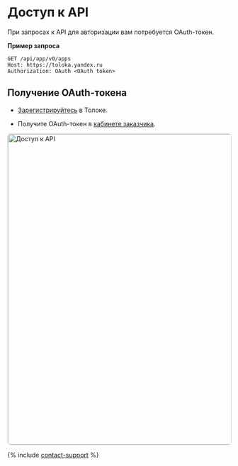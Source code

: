 # Доступ к API

При запросах к API для авторизации вам потребуется OAuth-токен.

**Пример запроса**

```http
GET /api/app/v0/apps
Host: https://toloka.yandex.ru
Authorization: OAuth <OAuth token>
```

## Получение OAuth-токена

- [Зарегистрируйтесь](https://toloka.ai/ru/docs/guide/concepts/access.html) в Толоке.

- Получите OAuth-токен в [кабинете заказчика](https://platform.toloka.ai/ru/requester/profile/integration).

<a target="_blank" href="https://yastatic.net/s3/doc-binary/src/toloka/ru/api/get-oauth-token.png"><img src="https://yastatic.net/s3/doc-binary/src/toloka/ru/api/get-oauth-token.png" alt="Доступ к API" style="border:1px solid #ccc;border-radius:6px;cursor:zoom-in;width:700px;" /></a>

{% include [contact-support](../../_includes/contact-support.md) %}